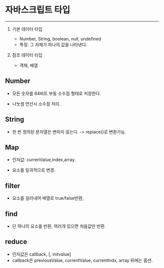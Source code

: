 # 자바스크립트 타입

---

1. 기본 데이터 타입
   - Number, String, boolean, null, undefined
   - 특징: 그 자체가 하나의 값을 나타낸다.

2. 참조 데이터 타입
   - 객체, 배열

## Number

- 모든 숫자를 64비트 부동 소수점 형태로 저장한다.

- 나눗셈 연산시 소수점 처리.

## String

- 한 번 정의된 문자열은 변하지 않는다. -> replace()로 변환가능.

## Map

- 인자값: currenValue,index,array.

- 요소를 일과적으로 변경.

## filter

- 요소를 걸러내어 배열로 true/false반환,

## find

- 단 하나의 요소를 반환, 여러개 있으면 처음값만 반환.

## reduce

- 인자값은 callback, [, initvalue]
- callback은 previousValue, currentValue, currentIndx, array 뒤에는 옵션.
